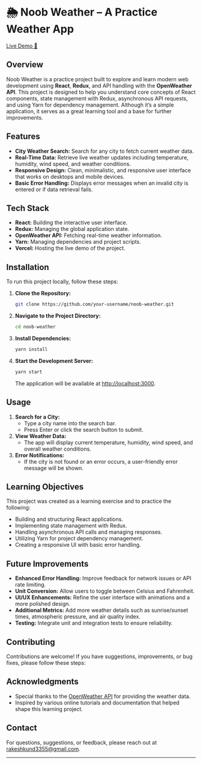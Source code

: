 

# 🌦 Noob Weather – A Practice Weather App

[Live Demo 🚀](https://noob-weatherapp-react.vercel.app/)

## Overview

Noob Weather is a practice project built to explore and learn modern web development using **React**, **Redux**, and API handling with the **OpenWeather API**. This project is designed to help you understand core concepts of React components, state management with Redux, asynchronous API requests, and using Yarn for dependency management. Although it’s a simple application, it serves as a great learning tool and a base for further improvements.

## Features

- **City Weather Search:** Search for any city to fetch current weather data.
- **Real-Time Data:** Retrieve live weather updates including temperature, humidity, wind speed, and weather conditions.
- **Responsive Design:** Clean, minimalistic, and responsive user interface that works on desktops and mobile devices.
- **Basic Error Handling:** Displays error messages when an invalid city is entered or if data retrieval fails.

## Tech Stack

- **React:** Building the interactive user interface.
- **Redux:** Managing the global application state.
- **OpenWeather API:** Fetching real-time weather information.
- **Yarn:** Managing dependencies and project scripts.
- **Vercel:** Hosting the live demo of the project.

## Installation

To run this project locally, follow these steps:

1. **Clone the Repository:**
   ```bash
   git clone https://github.com/your-username/noob-weather.git
   ```
2. **Navigate to the Project Directory:**
   ```bash
   cd noob-weather
   ```
3. **Install Dependencies:**
   ```bash
   yarn install
   ```
4. **Start the Development Server:**
   ```bash
   yarn start
   ```
   The application will be available at [http://localhost:3000](http://localhost:3000).

## Usage

1. **Search for a City:**
   - Type a city name into the search bar.
   - Press Enter or click the search button to submit.
2. **View Weather Data:**
   - The app will display current temperature, humidity, wind speed, and overall weather conditions.
3. **Error Notifications:**
   - If the city is not found or an error occurs, a user-friendly error message will be shown.

## Learning Objectives

This project was created as a learning exercise and to practice the following:

- Building and structuring React applications.
- Implementing state management with Redux.
- Handling asynchronous API calls and managing responses.
- Utilizing Yarn for project dependency management.
- Creating a responsive UI with basic error handling.

## Future Improvements

- **Enhanced Error Handling:** Improve feedback for network issues or API rate limiting.
- **Unit Conversion:** Allow users to toggle between Celsius and Fahrenheit.
- **UI/UX Enhancements:** Refine the user interface with animations and a more polished design.
- **Additional Metrics:** Add more weather details such as sunrise/sunset times, atmospheric pressure, and air quality index.
- **Testing:** Integrate unit and integration tests to ensure reliability.

## Contributing

Contributions are welcome! If you have suggestions, improvements, or bug fixes, please follow these steps:

## Acknowledgments

- Special thanks to the [OpenWeather API](https://openweathermap.org/api) for providing the weather data.
- Inspired by various online tutorials and documentation that helped shape this learning project.

## Contact

For questions, suggestions, or feedback, please reach out at [rakeshkund3355@gmail.com](rakeshkund3355@gmail.com).

---
